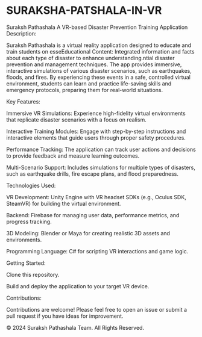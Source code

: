 # SURAKSHA-PATSHALA-IN-VR

Suraksh Pathashala
A VR-based Disaster Prevention Training Application
Description:

Suraksh Pathashala is a virtual reality application designed to educate and train students on esseEducational Content: Integrated information and facts about each type of disaster to enhance understanding.ntial disaster prevention and management techniques. The app provides immersive, interactive simulations of various disaster scenarios, such as earthquakes, floods, and fires. By experiencing these events in a safe, controlled virtual environment, students can learn and practice life-saving skills and emergency protocols, preparing them for real-world situations.

Key Features:

Immersive VR Simulations: Experience high-fidelity virtual environments that replicate disaster scenarios with a focus on realism.

Interactive Training Modules: Engage with step-by-step instructions and interactive elements that guide users through proper safety procedures.

Performance Tracking: The application can track user actions and decisions to provide feedback and measure learning outcomes.

Multi-Scenario Support: Includes simulations for multiple types of disasters, such as earthquake drills, fire escape plans, and flood preparedness.

Technologies Used:

VR Development: Unity Engine with VR headset SDKs (e.g., Oculus SDK, SteamVR) for building the virtual environment.

Backend: Firebase for managing user data, performance metrics, and progress tracking.

3D Modeling: Blender or Maya for creating realistic 3D assets and environments.

Programming Language: C# for scripting VR interactions and game logic.

Getting Started:

Clone this repository.

Build and deploy the application to your target VR device.

Contributions:

Contributions are welcome! Please feel free to open an issue or submit a pull request if you have ideas for improvement.

© 2024 Suraksh Pathashala Team. All Rights Reserved.
